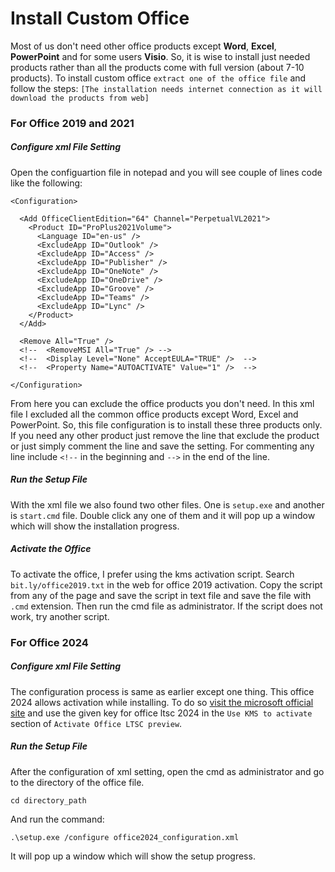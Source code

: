 # Install Custom Office
Most of us don't need other office products except **Word**, **Excel**, **PowerPoint** and for some users **Visio**. So, it is wise to install just needed products rather than all the products come with full version (about 7-10 products). To install custom office `extract one of the office file` and follow the steps:
`[The installation needs internet connection as it will download the products from web]`
### **For Office 2019 and 2021**
##### **Configure xml File Setting**
Open the configuartion file in notepad and you will see couple of lines code like the following:
```
<Configuration>

  <Add OfficeClientEdition="64" Channel="PerpetualVL2021">
    <Product ID="ProPlus2021Volume">
      <Language ID="en-us" />
      <ExcludeApp ID="Outlook" />
      <ExcludeApp ID="Access" />
      <ExcludeApp ID="Publisher" />
      <ExcludeApp ID="OneNote" />
      <ExcludeApp ID="OneDrive" />
      <ExcludeApp ID="Groove" />
      <ExcludeApp ID="Teams" />
      <ExcludeApp ID="Lync" />
    </Product>
  </Add>

  <Remove All="True" />
  <!--  <RemoveMSI All="True" /> -->
  <!--  <Display Level="None" AcceptEULA="TRUE" />  -->
  <!--  <Property Name="AUTOACTIVATE" Value="1" />  -->

</Configuration>
```
From here you can exclude the office products you don't need. In this xml file I excluded all the common office products except Word, Excel and PowerPoint. So, this file configuration is to install these three products only. If you need any other product just remove the line that exclude the product or just simply comment the line and save the setting. For commenting any line include `<!--` in the beginning and `-->` in the end of the line.

##### **Run the Setup File**
With the xml file we also found two other files. One is `setup.exe` and another is `start.cmd` file. Double click any one of them and it will pop up a window which will show the installation progress.

##### **Activate the Office**
To activate the office, I prefer using the kms activation script. Search `bit.ly/office2019.txt` in the web for office 2019 activation. Copy the script from any of the page and save the script in text file and save the file with `.cmd` extension. Then run the cmd file as administrator. If the script does not work, try another script.

### **For Office 2024**
##### **Configure xml File Setting**
The configuration process is same as earlier except one thing. This office 2024 allows activation while installing. To do so [visit the microsoft official site](https://learn.microsoft.com/en-us/office/ltsc/preview/install-ltsc-preview) and use the given key for office ltsc 2024 in the `Use KMS to activate` section of `Activate Office LTSC preview`.
##### **Run the Setup File**
After the configuration of xml setting, open the cmd as administrator and go to the directory of the office file.

    cd directory_path

And run the command:

    .\setup.exe /configure office2024_configuration.xml

It will pop up a window which will show the setup progress.